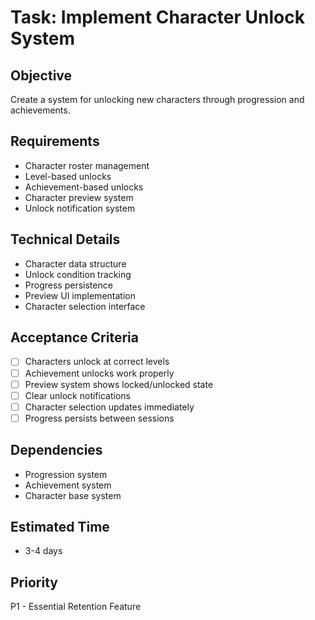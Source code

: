# Task: Implement Character Unlock System

## Objective
Create a system for unlocking new characters through progression and achievements.

## Requirements
- Character roster management
- Level-based unlocks
- Achievement-based unlocks
- Character preview system
- Unlock notification system

## Technical Details
- Character data structure
- Unlock condition tracking
- Progress persistence
- Preview UI implementation
- Character selection interface

## Acceptance Criteria
- [ ] Characters unlock at correct levels
- [ ] Achievement unlocks work properly
- [ ] Preview system shows locked/unlocked state
- [ ] Clear unlock notifications
- [ ] Character selection updates immediately
- [ ] Progress persists between sessions

## Dependencies
- Progression system
- Achievement system
- Character base system

## Estimated Time
- 3-4 days

## Priority
P1 - Essential Retention Feature